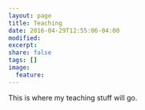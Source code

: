 ```yaml
---
layout: page
title: Teaching
date: 2016-04-29T12:55:06-04:00
modified:
excerpt:
share: false
tags: []
image:
  feature:
---
```


This is where my teaching stuff will go.